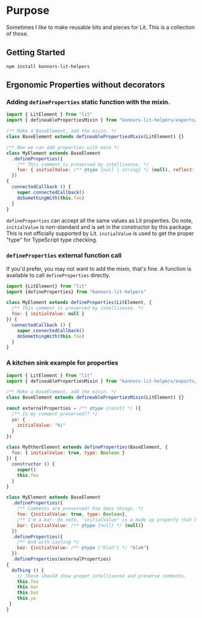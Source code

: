 # Purpose

Sometimes I like to make reusable bits and pieces for Lit. This is a collection of those.

## Getting Started

```
npm install konnors-lit-helpers
```

## Ergonomic Properties without decorators

### Adding `defineProperties` static function with the mixin.

```js
import { LitElement } from "lit"
import { defineablePropertiesMixin } from "konnors-lit-helpers/exports/properties.js"

/** Make a BaseElement, add the mixin. */
class BaseElement extends defineablePropertiesMixin(LitElement) {}

/** Now we can add properties with ease */
class MyElement extends BaseElement
  .defineProperties({
    /** This comment is preserved by intellisense. */
    foo: { initialValue: /** @type {null | string} */ (null), reflect: true }
  })
{
  connectedCallback () {
    super.connectedCallback()
    doSomethingWith(this.foo)
  }
}
```

`defineProperties` can accept all the same values as Lit properties. Do note, `initialValue` is non-standard and
is set in the constructor by this package. This is not officially supported by Lit. `initialValue` is used to get the proper "type" for TypeScript type checking.

### `defineProperties` external function call

If you'd prefer, you may not want to add the mixin, that's fine. A function is available to call
`defineProperties` directly.

```js
import {LitElement} from "lit"
import {defineProperties} from "konnors-lit-helpers"

class MyElement extends defineProperties(LitElement, {
  /** This comment is preserved by intellisense. */
  foo: { initialValue: null }
}) {
  connectedCallback () {
    super.connectedCallback()
    doSomethingWith(this.foo)
  }
}
```

### A kitchen sink example for properties

```js
import { LitElement } from "lit"
import { defineablePropertiesMixin } from "konnors-lit-helpers/exports/properties.js"

/** Make a BaseElement, add the mixin. */
class BaseElement extends defineablePropertiesMixin(LitElement) {}

const externalProperties = /** @type {const} */ ({
  /** Is my comment preserved?? */
  yo: {
    initialValue: "hi"
  }
})

class MyOtherElement extends defineProperties(BaseElement, {
  foo: { initialValue: true, type: Boolean }
}) {
  constructor () {
    super()
    this.foo
  }
}

class MyElement extends BaseElement
  .defineProperties({
    /** Comments are preserved! Foo does things. */
    foo: {initialValue: true, type: Boolean},
    /** I'm a bar. Do note, "initialValue" is a made up property that Lit does not support, but needed for type inference */
    bar: {initialValue: /** @type {null} */ (null)}
  })
  .defineProperties({
    /** And with casting */
    baz: {initialValue: /** @type {"blah"} */ "blah"}
  })
  .defineProperties(externalProperties)
{
  doThing () {
    // These should show proper intellisense and preserve comments.
    this.foo
    this.bar
    this.baz
    this.yo
 }
}
```

